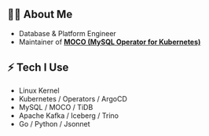 ## 👨‍💻 About Me
- Database & Platform Engineer
- Maintainer of **[MOCO (MySQL Operator for Kubernetes)](https://github.com/cybozu-go/moco)**  

## ⚡ Tech I Use
- Linux Kernel
- Kubernetes / Operators / ArgoCD
- MySQL / MOCO / TiDB
- Apache Kafka / Iceberg / Trino
- Go / Python / Jsonnet  
